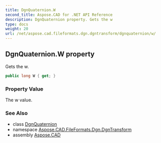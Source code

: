 ```yaml
---
title: DgnQuaternion.W
second_title: Aspose.CAD for .NET API Reference
description: DgnQuaternion property. Gets the w
type: docs
weight: 20
url: /net/aspose.cad.fileformats.dgn.dgntransform/dgnquaternion/w/
---
```

## DgnQuaternion.W property

Gets the w.

```csharp
public long W { get; }
```

### Property Value

The w value.

### See Also

* class [DgnQuaternion](../)
* namespace [Aspose.CAD.FileFormats.Dgn.DgnTransform](../../../aspose.cad.fileformats.dgn.dgntransform/)
* assembly [Aspose.CAD](../../../)


